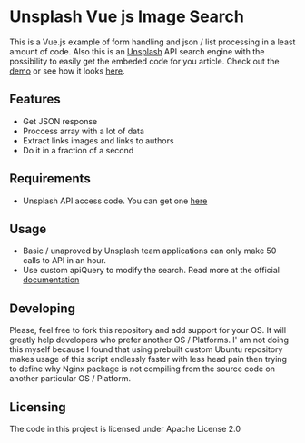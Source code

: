 # Unsplash Vue js Image Search

This is a Vue.js example of form handling and json / list processing in a least amount of code. Also this is an [Unsplash](https://unsplash.com/) API search engine with the possibility to easily get the embeded code for you article. Check out the [demo](https://unsplash.sutlxwhx.pw/index.html) or see how it looks [here](https://github.com/sutlxwhx/Unsplash-Vue.js-Image-Search/blob/master/demo.png).

## Features

* Get JSON response
* Proccess array with a lot of data
* Extract links images and links to authors
* Do it in a fraction of a second

## Requirements

* Unsplash API access code. You can get one [here](https://unsplash.com/developers)

## Usage

* Basic / unaproved by Unsplash team applications can only make 50 calls to API in an hour.
* Use custom apiQuery to modify the search. Read more at the official [documentation](https://unsplash.com/documentation)

## Developing
Please, feel free to fork this repository and add support for your OS. It will greatly help developers who prefer another OS / Platforms. I' am not doing this myself because I found that using prebuilt custom Ubuntu repository makes usage of this script endlessly faster with less head pain then trying to define why Nginx package is not compiling from the source code on another particular OS / Platform.

## Licensing

The code in this project is licensed under Apache License 2.0